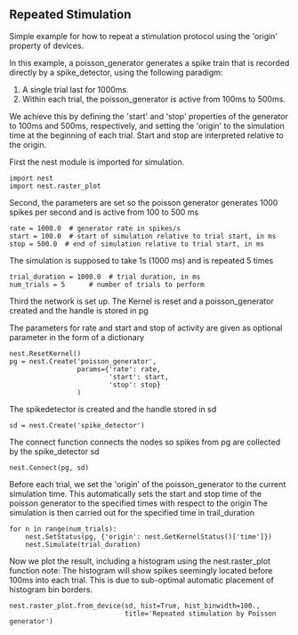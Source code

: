 

    
    
Repeated Stimulation
--------------------

Simple example for how to repeat a stimulation protocol
using the 'origin' property of devices.

In this example, a poisson_generator generates a spike train that is
recorded directly by a spike_detector, using the following paradigm:

1. A single trial last for 1000ms.
2. Within each trial, the poisson_generator is active from 100ms to 500ms.

We achieve this by defining the 'start' and 'stop' properties of the
generator to 100ms and 500ms, respectively, and setting the 'origin' to the
simulation time at the beginning of each trial. Start and stop are interpreted
relative to the origin.

    
First the nest module is imported for simulation.

    
    import nest
    import nest.raster_plot
    
Second, the parameters are set so the poisson generator
generates 1000 spikes per second and is active from 100 to 500 ms

    
    rate = 1000.0  # generator rate in spikes/s
    start = 100.0  # start of simulation relative to trial start, in ms
    stop = 500.0  # end of simulation relative to trial start, in ms
    
The simulation is supposed to take 1s (1000 ms) and is repeated 5 times

    
    trial_duration = 1000.0  # trial duration, in ms
    num_trials = 5      # number of trials to perform
    
Third the network is set up.  The Kernel is reset and a
poisson_generator created and the handle is stored in pg

The parameters for rate and start and stop of activity are given as
optional parameter in the form of a dictionary

    
    nest.ResetKernel()
    pg = nest.Create('poisson_generator',
                     params={'rate': rate,
                             'start': start,
                             'stop': stop}
                     )
    
The spikedetector is created and the handle stored in sd

    
    sd = nest.Create('spike_detector')
    
The connect function connects the nodes so spikes from pg are
collected by the spike_detector sd

    
    nest.Connect(pg, sd)
    
Before each trial, we set the 'origin' of the poisson_generator to
the current simulation time.  This automatically sets the start and
stop time of the poisson generator to the specified times with respect
to the origin The simulation is then carried out for the specified
time in trail_duration

    
    for n in range(num_trials):
        nest.SetStatus(pg, {'origin': nest.GetKernelStatus()['time']})
        nest.Simulate(trial_duration)
    
Now we plot the result, including a histogram using the
nest.raster_plot function note: The histogram will show spikes
seemingly located before 100ms into each trial. This is due to
sub-optimal automatic placement of histogram bin borders.

    nest.raster_plot.from_device(sd, hist=True, hist_binwidth=100.,
                                 title='Repeated stimulation by Poisson generator')
    
    



